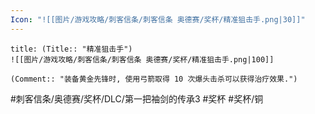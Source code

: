 ```yaml
---
Icon: "![[图片/游戏攻略/刺客信条/刺客信条 奥德赛/奖杯/精准狙击手.png|30]]"
---
```

```ad-common-bronze-trophy
title: (Title:: "精准狙击手")
![[图片/游戏攻略/刺客信条/刺客信条 奥德赛/奖杯/精准狙击手.png|100]]

(Comment:: "装备黄金先锋时, 使用弓箭取得 10 次爆头击杀可以获得治疗效果.")
```

#刺客信条/奥德赛/奖杯/DLC/第一把袖剑的传承3 #奖杯 #奖杯/铜
